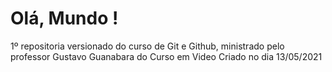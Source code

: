 # Olá, Mundo !
 1º repositoria versionado do curso  de Git e Github, ministrado pelo professor Gustavo Guanabara do Curso em Video
Criado no dia 13/05/2021
